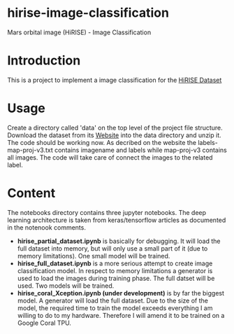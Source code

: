 # hirise-image-classification
Mars orbital image (HiRISE) - Image Classification

# Introduction

This is a project to implement a image classification for the [HiRISE Dataset](https://data.nasa.gov/Space-Science/Mars-orbital-image-HiRISE-labeled-data-set-version/egmv-36wq/about_data)

# Usage

Create a directory called 'data' on the top level of the project file structure. Download the dataset from its [Website](https://zenodo.org/records/2538136) into the data directory and unzip it. The code should be working now. As decribed on the website the labels-map-proj-v3.txt contains imagename and labels while map-proj-v3 contains all images. The code will take care of connect the images to the related label.


# Content

The notebooks directory contains three jupyter notebooks. The deep learning architecture is taken from keras/tensorflow articles as documented in the notenook comments.

* **hirise_partial_dataset.ipynb** is basically for debugging. It will load the full dataset into memory, but will only use a small part of it (due to memory limitations). One small model will be trained.
* **hirise_full_dataset.ipynb** is a more serious attempt to create image classification model. In respect to memory limitations a generator is used to load the images during training phase. The full datset will be used. Two models will be trained.
* **hirise_coral_Xception.ipynb (under development)** is by far the biggest model. A generator will load the full dataset. Due to the size of the model, the required time to train the model exceeds everything I am willing to do to my hardware. Therefore I will amend it to be trained on a Google Coral TPU.